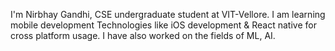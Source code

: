 I'm Nirbhay Gandhi, CSE undergraduate student at VIT-Vellore. 
I am learning mobile development Technologies like iOS development & React native for cross platform usage.
I have also worked on the fields of ML, AI.

<!---
Nirbhay-Gandhi/Nirbhay-Gandhi is a ✨ special ✨ repository because its `README.md` (this file) appears on your GitHub profile.
You can click the Preview link to take a look at your changes.
--->
